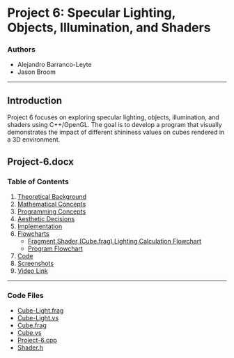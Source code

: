 # Project 6: Specular Lighting, Objects, Illumination, and Shaders

### Authors

- Alejandro Barranco-Leyte
- Jason Broom
---

## Introduction

Project 6 focuses on exploring specular lighting, objects, illumination, and shaders using C++/OpenGL. The goal is to develop a program that visually demonstrates the impact of different shininess values on cubes rendered in a 3D environment.

## Project-6.docx

### Table of Contents

1. [Theoretical Background](#theoretical-background)
2. [Mathematical Concepts](#mathematical-concepts)
3. [Programming Concepts](#programming-concepts)
4. [Aesthetic Decisions](#aesthetic-decisions)
5. [Implementation](#implementation)
6. [Flowcharts](#flowcharts)
    - [Fragment Shader (Cube.frag) Lighting Calculation Flowchart](#fragment-shader-cubefrag-lighting-calculation-flowchart)
    - [Program Flowchart](#program-flowchart)
7. [Code](#code)
8. [Screenshots](#screenshots)
9. [Video Link](#video-link)

---


### Code Files

- [Cube-Light.frag](Cube-Light.frag)
- [Cube-Light.vs](Cube-Light.vs)
- [Cube.frag](Cube.frag)
- [Cube.vs](Cube.vs)
- [Project-6.cpp](Project-6.cpp)
- [Shader.h](Shader.h)

